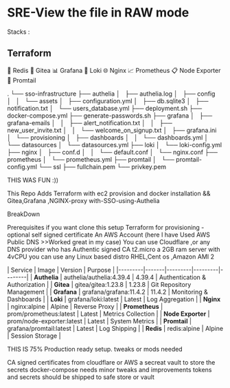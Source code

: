 # SRE-View the file in RAW mode 

Stacks : 
## Terraform 
🔴 Redis
🔧 Gitea
📊 Grafana
📝 Loki
🌐 Nginx
📈 Prometheus
📋 Node Exporter
📄 Promtail



.
└── sso-infrastructure
    ├── authelia
    │   ├── authelia.log
    │   ├── config
    │   │   └── assets
    │   ├── configuration.yml
    │   ├── db.sqlite3
    │   ├── notification.txt
    │   └── users_database.yml
    ├── deployment.sh
    ├── docker-compose.yml
    ├── generate-passwords.sh
    ├── grafana
    │   ├── grafana-emails
    │   │   ├── alert_notification.txt
    │   │   ├── new_user_invite.txt
    │   │   └── welcome_on_signup.txt
    │   ├── grafana.ini
    │   └── provisioning
    │       ├── dashboards
    │       │   └── dashboards.yml
    │       └── datasources
    │           └── datasources.yml
    ├── loki
    │   └── loki-config.yml
    ├── nginx
    │   ├── conf.d
    │   │   └── default.conf
    │   └── nginx.conf
    ├── prometheus
    │   └── prometheus.yml
    ├── promtail
    │   └── promtail-config.yml
    └── ssl
        ├── fullchain.pem
        └── privkey.pem



THIS WAS FUN :))

This Repo 
Adds Terraform with  ec2 provision and docker installation  &&
 Gitea,Grafana ,NGINX-proxy with-SSO-using-Authelia

BreakDown 

Prerequisites if you want clone this setup 
Terraform for provisioning -optional 
self signed certificate
An AWS Account (here I have Used AWS Public DNS >>Worked great in my case) You can use Cloudflare ,or any DNS provider who has Authentic signed CA 
t2.micro  a 2GB ram server with 4vCPU  you can use any Linux based distro  RHEL,Cent os ,Amazon AMI 2  


| Service | Image | Version | Purpose |
|---------|-------|---------|---------|--------|
| **Authelia** | authelia/authelia:4.39.4 | 4.39.4 | Authentication & Authorization | 
| **Gitea** | gitea/gitea:1.23.8 | 1.23.8 | Git Repository Management | 
| **Grafana** | grafana/grafana:11.4.2 | 11.4.2 | Monitoring & Dashboards | 
| **Loki** | grafana/loki:latest | Latest | Log Aggregation |
| **Nginx** | nginx:alpine | Alpine | Reverse Proxy | 
| **Prometheus** | prom/prometheus:latest | Latest | Metrics Collection | 
| **Node Exporter** | prom/node-exporter:latest | Latest | System Metrics | 
| **Promtail** | grafana/promtail:latest | Latest | Log Shipping | 
| **Redis** | redis:alpine | Alpine | Session Storage | 


THIS IS 75% Production ready setup. 
tweaks or mods needed 

CA signed certificates from cloudflare or AWS 
a  secreat vault to store the secrets 
docker-compose needs minor tweaks and improvements 
tokens and secrets should be shipped to safe store or vault

 


